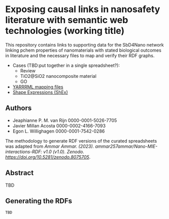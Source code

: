 # Exposing causal links in nanosafety literature with semantic web technologies (working title)

This repository contains links to supporting data for the SbD4Nano network linking pchem properties of nanomaterials with stated biological outcomes in literature and the necessary files to map and verify their RDF graphs.
- Cases (TBD:put together in a single spreadsheet?):
    - Review
    - TiO2@SiO2 nanocomposite material
    - GO
- [YARRRML mapping files](/src/mapping)
- [Shape Expressions (ShEx)](/src/shapes)

## Authors

- Jeaphianne P. M. van Rijn 0000-0001-5026-7705
- Javier Millan Acosta 0000-0002-4166-7093
- Egon L. Willighagen 0000-0001-7542-0286

The methodology to generate RDF versions of the curated spreadsheets was adapted from _Ammar Ammar. (2023). ammar257ammar/Nano-MIE-interactions-RDF: v1.0 (v1.0). Zenodo. https://doi.org/10.5281/zenodo.8075705_.

## Abstract
TBD 

## Generating the RDFs

```
TBD
```
